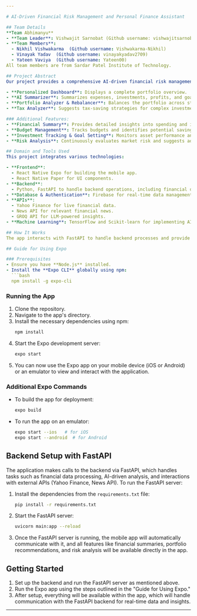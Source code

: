 ```yaml
---

# AI-Driven Financial Risk Management and Personal Finance Assistant

## Team Details  
**Team Abhimanyu**  
- **Team Leader**: Vishwajit Sarnobat (Github username: vishwajitsarnobat)
- **Team Members**:  
  - Nikhil Vishwakarma  (Github username: Vishwakarma-Nikhil)
  - Vinayak Yadav  (Github username: vinayakyadav2709)
  - Yateen Vaviya  (Github username: Yateen00)
All team members are from Sardar Patel Institute of Technology.

## Project Abstract  
Our project provides a comprehensive AI-driven financial risk management and personal finance assistant. Key features include:

- **Personalized Dashboard**: Displays a complete portfolio overview.
- **AI Summarizer**: Summarizes expenses, investments, profits, and goals.
- **Portfolio Analyzer & Rebalancer**: Balances the portfolio across stocks, bonds, ETFs, crypto, and commodities based on the user’s risk appetite, with personalized recommendations for optimization.
- **Tax Analyzer**: Suggests tax-saving strategies for complex investment portfolios involving stocks, bonds, and crypto.

### Additional Features:
- **Financial Summary**: Provides detailed insights into spending and investment performance.
- **Budget Management**: Tracks budgets and identifies potential savings.
- **Investment Tracking & Goal Setting**: Monitors asset performance and helps users achieve financial goals.
- **Risk Analysis**: Continuously evaluates market risk and suggests adjustments to manage volatility.

## Domain and Tools Used  
This project integrates various technologies:

- **Frontend**:  
  - React Native Expo for building the mobile app.  
  - React Native Paper for UI components.
- **Backend**:  
  - Python, FastAPI to handle backend operations, including financial data and AI-driven analysis.
- **Database & Authentication**: Firebase for real-time data management and user authentication.
- **APIs**:  
  - Yahoo Finance for live financial data.  
  - News API for relevant financial news.  
  - GROQ API for LLM-powered insights.
- **Machine Learning**: TensorFlow and Scikit-learn for implementing AI models.

## How It Works  
The app interacts with FastAPI to handle backend processes and provide real-time financial data, analysis, and insights. Once everything is set up, all features, including financial summaries, portfolio management, and risk assessments, are fully accessible within the mobile app.

## Guide for Using Expo

### Prerequisites  
- Ensure you have **Node.js** installed.  
- Install the **Expo CLI** globally using npm:
  ```bash
  npm install -g expo-cli
  ```

### Running the App  
1. Clone the repository.
2. Navigate to the app's directory.
3. Install the necessary dependencies using npm:
   ```bash
   npm install
   ```
4. Start the Expo development server:
   ```bash
   expo start
   ```
5. You can now use the Expo app on your mobile device (iOS or Android) or an emulator to view and interact with the application.

### Additional Expo Commands  
- To build the app for deployment:
  ```bash
  expo build
  ```
- To run the app on an emulator:
  ```bash
  expo start --ios   # for iOS
  expo start --android  # for Android
  ```

## Backend Setup with FastAPI  
The application makes calls to the backend via FastAPI, which handles tasks such as financial data processing, AI-driven analysis, and interactions with external APIs (Yahoo Finance, News API). To run the FastAPI server:

1. Install the dependencies from the `requirements.txt` file:
   ```bash
   pip install -r requirements.txt
   ```
2. Start the FastAPI server:
   ```bash
   uvicorn main:app --reload
   ```
3. Once the FastAPI server is running, the mobile app will automatically communicate with it, and all features like financial summaries, portfolio recommendations, and risk analysis will be available directly in the app.

## Getting Started  
1. Set up the backend and run the FastAPI server as mentioned above.
2. Run the Expo app using the steps outlined in the "Guide for Using Expo."
3. After setup, everything will be available within the app, which will handle communication with the FastAPI backend for real-time data and insights.

---
```

